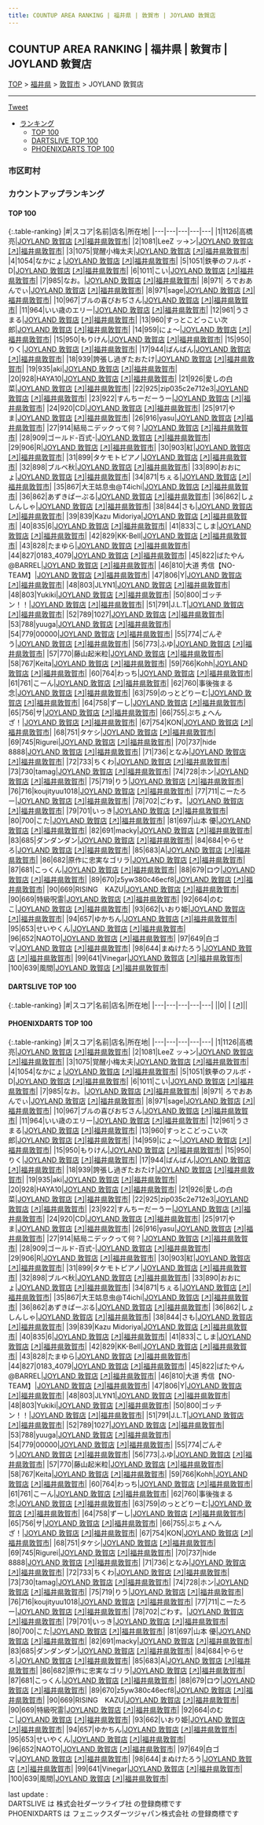 ```yaml
---
title: COUNTUP AREA RANKING | 福井県 | 敦賀市 | JOYLAND 敦賀店
---
```

## COUNTUP AREA RANKING | 福井県 | 敦賀市 | JOYLAND 敦賀店

[TOP](/darts/rank/) > [福井県](/darts/rank/福井県/) > [敦賀市](/darts/rank/福井県/敦賀市/) > JOYLAND 敦賀店

___

<a href="https://twitter.com/share?ref_src=twsrc%5Etfw" data-text="COUNTUP AREA RANKING | 福井県敦賀市JOYLAND 敦賀店" class="twitter-share-button" data-hashtags="DARTSLIVE,PHOENIXDARTS,darts,ダーツ" data-show-count="false">Tweet</a>

* [ランキング](#カウントアップランキング)
    * [TOP 100](#top-100)
    * [DARTSLIVE TOP 100](#dartslive-top-100)
    * [PHOENIXDARTS TOP 100](#phoenixdarts-top-100)

### 市区町村

<ul>

</ul>

### カウントアップランキング

#### TOP 100



{:.table-ranking}
|#|スコア|名前|店名|所在地|
|---|---|---|---|---|
|1|1126|<span class="rank-name-pd"><span class="pro-icon-pd"></span>高橋  亮</span>|<a href="/darts/rank/shops/8790.html">JOYLAND 敦賀店</a> <a href="https://vs.phoenixdarts.com/jp/shop/shopDetailInfo/s_8790?s_seq=8790">[↗]</a>|<a href="/darts/rank/福井県/敦賀市">福井県敦賀市</a>|
|2|1081|<span class="rank-name-pd">LeeZ ッ→ン</span>|<a href="/darts/rank/shops/8790.html">JOYLAND 敦賀店</a> <a href="https://vs.phoenixdarts.com/jp/shop/shopDetailInfo/s_8790?s_seq=8790">[↗]</a>|<a href="/darts/rank/福井県/敦賀市">福井県敦賀市</a>|
|3|1075|<span class="rank-name-pd">覚醒小梅太夫</span>|<a href="/darts/rank/shops/8790.html">JOYLAND 敦賀店</a> <a href="https://vs.phoenixdarts.com/jp/shop/shopDetailInfo/s_8790?s_seq=8790">[↗]</a>|<a href="/darts/rank/福井県/敦賀市">福井県敦賀市</a>|
|4|1054|<span class="rank-name-pd">なかにょ</span>|<a href="/darts/rank/shops/8790.html">JOYLAND 敦賀店</a> <a href="https://vs.phoenixdarts.com/jp/shop/shopDetailInfo/s_8790?s_seq=8790">[↗]</a>|<a href="/darts/rank/福井県/敦賀市">福井県敦賀市</a>|
|5|1051|<span class="rank-name-pd">鉄拳のフルボ・D</span>|<a href="/darts/rank/shops/8790.html">JOYLAND 敦賀店</a> <a href="https://vs.phoenixdarts.com/jp/shop/shopDetailInfo/s_8790?s_seq=8790">[↗]</a>|<a href="/darts/rank/福井県/敦賀市">福井県敦賀市</a>|
|6|1011|<span class="rank-name-pd">こい</span>|<a href="/darts/rank/shops/8790.html">JOYLAND 敦賀店</a> <a href="https://vs.phoenixdarts.com/jp/shop/shopDetailInfo/s_8790?s_seq=8790">[↗]</a>|<a href="/darts/rank/福井県/敦賀市">福井県敦賀市</a>|
|7|985|<span class="rank-name-pd">なお。</span>|<a href="/darts/rank/shops/8790.html">JOYLAND 敦賀店</a> <a href="https://vs.phoenixdarts.com/jp/shop/shopDetailInfo/s_8790?s_seq=8790">[↗]</a>|<a href="/darts/rank/福井県/敦賀市">福井県敦賀市</a>|
|8|971|<span class="rank-name-pd"> ろでおあんでぃ</span>|<a href="/darts/rank/shops/8790.html">JOYLAND 敦賀店</a> <a href="https://vs.phoenixdarts.com/jp/shop/shopDetailInfo/s_8790?s_seq=8790">[↗]</a>|<a href="/darts/rank/福井県/敦賀市">福井県敦賀市</a>|
|8|971|<span class="rank-name-pd">sage</span>|<a href="/darts/rank/shops/8790.html">JOYLAND 敦賀店</a> <a href="https://vs.phoenixdarts.com/jp/shop/shopDetailInfo/s_8790?s_seq=8790">[↗]</a>|<a href="/darts/rank/福井県/敦賀市">福井県敦賀市</a>|
|10|967|<span class="rank-name-pd">ブルの喜びおぢさん</span>|<a href="/darts/rank/shops/8790.html">JOYLAND 敦賀店</a> <a href="https://vs.phoenixdarts.com/jp/shop/shopDetailInfo/s_8790?s_seq=8790">[↗]</a>|<a href="/darts/rank/福井県/敦賀市">福井県敦賀市</a>|
|11|964|<span class="rank-name-pd">いい歳のエリー</span>|<a href="/darts/rank/shops/8790.html">JOYLAND 敦賀店</a> <a href="https://vs.phoenixdarts.com/jp/shop/shopDetailInfo/s_8790?s_seq=8790">[↗]</a>|<a href="/darts/rank/福井県/敦賀市">福井県敦賀市</a>|
|12|961|<span class="rank-name-pd">うさまる</span>|<a href="/darts/rank/shops/8790.html">JOYLAND 敦賀店</a> <a href="https://vs.phoenixdarts.com/jp/shop/shopDetailInfo/s_8790?s_seq=8790">[↗]</a>|<a href="/darts/rank/福井県/敦賀市">福井県敦賀市</a>|
|13|960|<span class="rank-name-pd">すっとこどっこい次郎</span>|<a href="/darts/rank/shops/8790.html">JOYLAND 敦賀店</a> <a href="https://vs.phoenixdarts.com/jp/shop/shopDetailInfo/s_8790?s_seq=8790">[↗]</a>|<a href="/darts/rank/福井県/敦賀市">福井県敦賀市</a>|
|14|959|<span class="rank-name-pd">にょ〜</span>|<a href="/darts/rank/shops/8790.html">JOYLAND 敦賀店</a> <a href="https://vs.phoenixdarts.com/jp/shop/shopDetailInfo/s_8790?s_seq=8790">[↗]</a>|<a href="/darts/rank/福井県/敦賀市">福井県敦賀市</a>|
|15|950|<span class="rank-name-pd">もりけん</span>|<a href="/darts/rank/shops/8790.html">JOYLAND 敦賀店</a> <a href="https://vs.phoenixdarts.com/jp/shop/shopDetailInfo/s_8790?s_seq=8790">[↗]</a>|<a href="/darts/rank/福井県/敦賀市">福井県敦賀市</a>|
|15|950|<span class="rank-name-pd">りく</span>|<a href="/darts/rank/shops/8790.html">JOYLAND 敦賀店</a> <a href="https://vs.phoenixdarts.com/jp/shop/shopDetailInfo/s_8790?s_seq=8790">[↗]</a>|<a href="/darts/rank/福井県/敦賀市">福井県敦賀市</a>|
|17|944|<span class="rank-name-pd">ばんばん</span>|<a href="/darts/rank/shops/8790.html">JOYLAND 敦賀店</a> <a href="https://vs.phoenixdarts.com/jp/shop/shopDetailInfo/s_8790?s_seq=8790">[↗]</a>|<a href="/darts/rank/福井県/敦賀市">福井県敦賀市</a>|
|18|939|<span class="rank-name-pd">誇張し過ぎたおたけ</span>|<a href="/darts/rank/shops/8790.html">JOYLAND 敦賀店</a> <a href="https://vs.phoenixdarts.com/jp/shop/shopDetailInfo/s_8790?s_seq=8790">[↗]</a>|<a href="/darts/rank/福井県/敦賀市">福井県敦賀市</a>|
|19|935|<span class="rank-name-pd">aki</span>|<a href="/darts/rank/shops/8790.html">JOYLAND 敦賀店</a> <a href="https://vs.phoenixdarts.com/jp/shop/shopDetailInfo/s_8790?s_seq=8790">[↗]</a>|<a href="/darts/rank/福井県/敦賀市">福井県敦賀市</a>|
|20|928|<span class="rank-name-pd">HAYA10</span>|<a href="/darts/rank/shops/8790.html">JOYLAND 敦賀店</a> <a href="https://vs.phoenixdarts.com/jp/shop/shopDetailInfo/s_8790?s_seq=8790">[↗]</a>|<a href="/darts/rank/福井県/敦賀市">福井県敦賀市</a>|
|21|926|<span class="rank-name-pd">愛しの白菜</span>|<a href="/darts/rank/shops/8790.html">JOYLAND 敦賀店</a> <a href="https://vs.phoenixdarts.com/jp/shop/shopDetailInfo/s_8790?s_seq=8790">[↗]</a>|<a href="/darts/rank/福井県/敦賀市">福井県敦賀市</a>|
|22|925|<span class="rank-name-pd">zip035c2e712e3</span>|<a href="/darts/rank/shops/8790.html">JOYLAND 敦賀店</a> <a href="https://vs.phoenixdarts.com/jp/shop/shopDetailInfo/s_8790?s_seq=8790">[↗]</a>|<a href="/darts/rank/福井県/敦賀市">福井県敦賀市</a>|
|23|922|<span class="rank-name-pd">すんちーだーうー</span>|<a href="/darts/rank/shops/8790.html">JOYLAND 敦賀店</a> <a href="https://vs.phoenixdarts.com/jp/shop/shopDetailInfo/s_8790?s_seq=8790">[↗]</a>|<a href="/darts/rank/福井県/敦賀市">福井県敦賀市</a>|
|24|920|<span class="rank-name-pd">CD</span>|<a href="/darts/rank/shops/8790.html">JOYLAND 敦賀店</a> <a href="https://vs.phoenixdarts.com/jp/shop/shopDetailInfo/s_8790?s_seq=8790">[↗]</a>|<a href="/darts/rank/福井県/敦賀市">福井県敦賀市</a>|
|25|917|<span class="rank-name-pd">やま</span>|<a href="/darts/rank/shops/8790.html">JOYLAND 敦賀店</a> <a href="https://vs.phoenixdarts.com/jp/shop/shopDetailInfo/s_8790?s_seq=8790">[↗]</a>|<a href="/darts/rank/福井県/敦賀市">福井県敦賀市</a>|
|26|916|<span class="rank-name-pd">yasu</span>|<a href="/darts/rank/shops/8790.html">JOYLAND 敦賀店</a> <a href="https://vs.phoenixdarts.com/jp/shop/shopDetailInfo/s_8790?s_seq=8790">[↗]</a>|<a href="/darts/rank/福井県/敦賀市">福井県敦賀市</a>|
|27|914|<span class="rank-name-pd">結局ニデックって何？</span>|<a href="/darts/rank/shops/8790.html">JOYLAND 敦賀店</a> <a href="https://vs.phoenixdarts.com/jp/shop/shopDetailInfo/s_8790?s_seq=8790">[↗]</a>|<a href="/darts/rank/福井県/敦賀市">福井県敦賀市</a>|
|28|909|<span class="rank-name-pd">ゴールド-百式-</span>|<a href="/darts/rank/shops/8790.html">JOYLAND 敦賀店</a> <a href="https://vs.phoenixdarts.com/jp/shop/shopDetailInfo/s_8790?s_seq=8790">[↗]</a>|<a href="/darts/rank/福井県/敦賀市">福井県敦賀市</a>|
|29|906|<span class="rank-name-pd">R</span>|<a href="/darts/rank/shops/8790.html">JOYLAND 敦賀店</a> <a href="https://vs.phoenixdarts.com/jp/shop/shopDetailInfo/s_8790?s_seq=8790">[↗]</a>|<a href="/darts/rank/福井県/敦賀市">福井県敦賀市</a>|
|30|903|<span class="rank-name-pd">紅</span>|<a href="/darts/rank/shops/8790.html">JOYLAND 敦賀店</a> <a href="https://vs.phoenixdarts.com/jp/shop/shopDetailInfo/s_8790?s_seq=8790">[↗]</a>|<a href="/darts/rank/福井県/敦賀市">福井県敦賀市</a>|
|31|899|<span class="rank-name-pd">タケモトピアノ</span>|<a href="/darts/rank/shops/8790.html">JOYLAND 敦賀店</a> <a href="https://vs.phoenixdarts.com/jp/shop/shopDetailInfo/s_8790?s_seq=8790">[↗]</a>|<a href="/darts/rank/福井県/敦賀市">福井県敦賀市</a>|
|32|898|<span class="rank-name-pd">ブルベ秋</span>|<a href="/darts/rank/shops/8790.html">JOYLAND 敦賀店</a> <a href="https://vs.phoenixdarts.com/jp/shop/shopDetailInfo/s_8790?s_seq=8790">[↗]</a>|<a href="/darts/rank/福井県/敦賀市">福井県敦賀市</a>|
|33|890|<span class="rank-name-pd">おおにょ</span>|<a href="/darts/rank/shops/8790.html">JOYLAND 敦賀店</a> <a href="https://vs.phoenixdarts.com/jp/shop/shopDetailInfo/s_8790?s_seq=8790">[↗]</a>|<a href="/darts/rank/福井県/敦賀市">福井県敦賀市</a>|
|34|871|<span class="rank-name-pd">ちぇる</span>|<a href="/darts/rank/shops/8790.html">JOYLAND 敦賀店</a> <a href="https://vs.phoenixdarts.com/jp/shop/shopDetailInfo/s_8790?s_seq=8790">[↗]</a>|<a href="/darts/rank/福井県/敦賀市">福井県敦賀市</a>|
|35|867|<span class="rank-name-pd">大王姑息虫@T4ichi</span>|<a href="/darts/rank/shops/8790.html">JOYLAND 敦賀店</a> <a href="https://vs.phoenixdarts.com/jp/shop/shopDetailInfo/s_8790?s_seq=8790">[↗]</a>|<a href="/darts/rank/福井県/敦賀市">福井県敦賀市</a>|
|36|862|<span class="rank-name-pd">あずきぱーぷる</span>|<a href="/darts/rank/shops/8790.html">JOYLAND 敦賀店</a> <a href="https://vs.phoenixdarts.com/jp/shop/shopDetailInfo/s_8790?s_seq=8790">[↗]</a>|<a href="/darts/rank/福井県/敦賀市">福井県敦賀市</a>|
|36|862|<span class="rank-name-pd">しょしんしゃ</span>|<a href="/darts/rank/shops/8790.html">JOYLAND 敦賀店</a> <a href="https://vs.phoenixdarts.com/jp/shop/shopDetailInfo/s_8790?s_seq=8790">[↗]</a>|<a href="/darts/rank/福井県/敦賀市">福井県敦賀市</a>|
|38|844|<span class="rank-name-pd">さも</span>|<a href="/darts/rank/shops/8790.html">JOYLAND 敦賀店</a> <a href="https://vs.phoenixdarts.com/jp/shop/shopDetailInfo/s_8790?s_seq=8790">[↗]</a>|<a href="/darts/rank/福井県/敦賀市">福井県敦賀市</a>|
|39|839|<span class="rank-name-pd">Kazu Midoriya</span>|<a href="/darts/rank/shops/8790.html">JOYLAND 敦賀店</a> <a href="https://vs.phoenixdarts.com/jp/shop/shopDetailInfo/s_8790?s_seq=8790">[↗]</a>|<a href="/darts/rank/福井県/敦賀市">福井県敦賀市</a>|
|40|835|<span class="rank-name-pd">6</span>|<a href="/darts/rank/shops/8790.html">JOYLAND 敦賀店</a> <a href="https://vs.phoenixdarts.com/jp/shop/shopDetailInfo/s_8790?s_seq=8790">[↗]</a>|<a href="/darts/rank/福井県/敦賀市">福井県敦賀市</a>|
|41|833|<span class="rank-name-pd">こしま</span>|<a href="/darts/rank/shops/8790.html">JOYLAND 敦賀店</a> <a href="https://vs.phoenixdarts.com/jp/shop/shopDetailInfo/s_8790?s_seq=8790">[↗]</a>|<a href="/darts/rank/福井県/敦賀市">福井県敦賀市</a>|
|42|829|<span class="rank-name-pd">KK-Bell</span>|<a href="/darts/rank/shops/8790.html">JOYLAND 敦賀店</a> <a href="https://vs.phoenixdarts.com/jp/shop/shopDetailInfo/s_8790?s_seq=8790">[↗]</a>|<a href="/darts/rank/福井県/敦賀市">福井県敦賀市</a>|
|43|828|<span class="rank-name-pd">たまゆら</span>|<a href="/darts/rank/shops/8790.html">JOYLAND 敦賀店</a> <a href="https://vs.phoenixdarts.com/jp/shop/shopDetailInfo/s_8790?s_seq=8790">[↗]</a>|<a href="/darts/rank/福井県/敦賀市">福井県敦賀市</a>|
|44|827|<span class="rank-name-pd">0183_4079</span>|<a href="/darts/rank/shops/8790.html">JOYLAND 敦賀店</a> <a href="https://vs.phoenixdarts.com/jp/shop/shopDetailInfo/s_8790?s_seq=8790">[↗]</a>|<a href="/darts/rank/福井県/敦賀市">福井県敦賀市</a>|
|45|822|<span class="rank-name-pd">ばたやん@BARREL</span>|<a href="/darts/rank/shops/8790.html">JOYLAND 敦賀店</a> <a href="https://vs.phoenixdarts.com/jp/shop/shopDetailInfo/s_8790?s_seq=8790">[↗]</a>|<a href="/darts/rank/福井県/敦賀市">福井県敦賀市</a>|
|46|810|<span class="rank-name-pd">大道 秀信【NO-TEAM】</span>|<a href="/darts/rank/shops/8790.html">JOYLAND 敦賀店</a> <a href="https://vs.phoenixdarts.com/jp/shop/shopDetailInfo/s_8790?s_seq=8790">[↗]</a>|<a href="/darts/rank/福井県/敦賀市">福井県敦賀市</a>|
|47|806|<span class="rank-name-pd">Y</span>|<a href="/darts/rank/shops/8790.html">JOYLAND 敦賀店</a> <a href="https://vs.phoenixdarts.com/jp/shop/shopDetailInfo/s_8790?s_seq=8790">[↗]</a>|<a href="/darts/rank/福井県/敦賀市">福井県敦賀市</a>|
|48|803|<span class="rank-name-pd">JLYN1</span>|<a href="/darts/rank/shops/8790.html">JOYLAND 敦賀店</a> <a href="https://vs.phoenixdarts.com/jp/shop/shopDetailInfo/s_8790?s_seq=8790">[↗]</a>|<a href="/darts/rank/福井県/敦賀市">福井県敦賀市</a>|
|48|803|<span class="rank-name-pd">Yukiki</span>|<a href="/darts/rank/shops/8790.html">JOYLAND 敦賀店</a> <a href="https://vs.phoenixdarts.com/jp/shop/shopDetailInfo/s_8790?s_seq=8790">[↗]</a>|<a href="/darts/rank/福井県/敦賀市">福井県敦賀市</a>|
|50|800|<span class="rank-name-pd">ゴッチン！！</span>|<a href="/darts/rank/shops/8790.html">JOYLAND 敦賀店</a> <a href="https://vs.phoenixdarts.com/jp/shop/shopDetailInfo/s_8790?s_seq=8790">[↗]</a>|<a href="/darts/rank/福井県/敦賀市">福井県敦賀市</a>|
|51|791|<span class="rank-name-pd">J.L.T</span>|<a href="/darts/rank/shops/8790.html">JOYLAND 敦賀店</a> <a href="https://vs.phoenixdarts.com/jp/shop/shopDetailInfo/s_8790?s_seq=8790">[↗]</a>|<a href="/darts/rank/福井県/敦賀市">福井県敦賀市</a>|
|52|789|<span class="rank-name-pd">1027</span>|<a href="/darts/rank/shops/8790.html">JOYLAND 敦賀店</a> <a href="https://vs.phoenixdarts.com/jp/shop/shopDetailInfo/s_8790?s_seq=8790">[↗]</a>|<a href="/darts/rank/福井県/敦賀市">福井県敦賀市</a>|
|53|788|<span class="rank-name-pd">yuuga</span>|<a href="/darts/rank/shops/8790.html">JOYLAND 敦賀店</a> <a href="https://vs.phoenixdarts.com/jp/shop/shopDetailInfo/s_8790?s_seq=8790">[↗]</a>|<a href="/darts/rank/福井県/敦賀市">福井県敦賀市</a>|
|54|779|<span class="rank-name-pd">00000</span>|<a href="/darts/rank/shops/8790.html">JOYLAND 敦賀店</a> <a href="https://vs.phoenixdarts.com/jp/shop/shopDetailInfo/s_8790?s_seq=8790">[↗]</a>|<a href="/darts/rank/福井県/敦賀市">福井県敦賀市</a>|
|55|774|<span class="rank-name-pd">ごんぞう</span>|<a href="/darts/rank/shops/8790.html">JOYLAND 敦賀店</a> <a href="https://vs.phoenixdarts.com/jp/shop/shopDetailInfo/s_8790?s_seq=8790">[↗]</a>|<a href="/darts/rank/福井県/敦賀市">福井県敦賀市</a>|
|56|773|<span class="rank-name-pd">ふゆ</span>|<a href="/darts/rank/shops/8790.html">JOYLAND 敦賀店</a> <a href="https://vs.phoenixdarts.com/jp/shop/shopDetailInfo/s_8790?s_seq=8790">[↗]</a>|<a href="/darts/rank/福井県/敦賀市">福井県敦賀市</a>|
|57|770|<span class="rank-name-pd">藤山起米粒</span>|<a href="/darts/rank/shops/8790.html">JOYLAND 敦賀店</a> <a href="https://vs.phoenixdarts.com/jp/shop/shopDetailInfo/s_8790?s_seq=8790">[↗]</a>|<a href="/darts/rank/福井県/敦賀市">福井県敦賀市</a>|
|58|767|<span class="rank-name-pd">Keita</span>|<a href="/darts/rank/shops/8790.html">JOYLAND 敦賀店</a> <a href="https://vs.phoenixdarts.com/jp/shop/shopDetailInfo/s_8790?s_seq=8790">[↗]</a>|<a href="/darts/rank/福井県/敦賀市">福井県敦賀市</a>|
|59|766|<span class="rank-name-pd">Kohh</span>|<a href="/darts/rank/shops/8790.html">JOYLAND 敦賀店</a> <a href="https://vs.phoenixdarts.com/jp/shop/shopDetailInfo/s_8790?s_seq=8790">[↗]</a>|<a href="/darts/rank/福井県/敦賀市">福井県敦賀市</a>|
|60|764|<span class="rank-name-pd">わっち</span>|<a href="/darts/rank/shops/8790.html">JOYLAND 敦賀店</a> <a href="https://vs.phoenixdarts.com/jp/shop/shopDetailInfo/s_8790?s_seq=8790">[↗]</a>|<a href="/darts/rank/福井県/敦賀市">福井県敦賀市</a>|
|61|761|<span class="rank-name-pd">こーん</span>|<a href="/darts/rank/shops/8790.html">JOYLAND 敦賀店</a> <a href="https://vs.phoenixdarts.com/jp/shop/shopDetailInfo/s_8790?s_seq=8790">[↗]</a>|<a href="/darts/rank/福井県/敦賀市">福井県敦賀市</a>|
|62|760|<span class="rank-name-pd">事後強まる念</span>|<a href="/darts/rank/shops/8790.html">JOYLAND 敦賀店</a> <a href="https://vs.phoenixdarts.com/jp/shop/shopDetailInfo/s_8790?s_seq=8790">[↗]</a>|<a href="/darts/rank/福井県/敦賀市">福井県敦賀市</a>|
|63|759|<span class="rank-name-pd">のっとどりーむ</span>|<a href="/darts/rank/shops/8790.html">JOYLAND 敦賀店</a> <a href="https://vs.phoenixdarts.com/jp/shop/shopDetailInfo/s_8790?s_seq=8790">[↗]</a>|<a href="/darts/rank/福井県/敦賀市">福井県敦賀市</a>|
|64|758|<span class="rank-name-pd">ずーし</span>|<a href="/darts/rank/shops/8790.html">JOYLAND 敦賀店</a> <a href="https://vs.phoenixdarts.com/jp/shop/shopDetailInfo/s_8790?s_seq=8790">[↗]</a>|<a href="/darts/rank/福井県/敦賀市">福井県敦賀市</a>|
|65|756|<span class="rank-name-pd">サ</span>|<a href="/darts/rank/shops/8790.html">JOYLAND 敦賀店</a> <a href="https://vs.phoenixdarts.com/jp/shop/shopDetailInfo/s_8790?s_seq=8790">[↗]</a>|<a href="/darts/rank/福井県/敦賀市">福井県敦賀市</a>|
|66|755|<span class="rank-name-pd">ぷちょへんざ！</span>|<a href="/darts/rank/shops/8790.html">JOYLAND 敦賀店</a> <a href="https://vs.phoenixdarts.com/jp/shop/shopDetailInfo/s_8790?s_seq=8790">[↗]</a>|<a href="/darts/rank/福井県/敦賀市">福井県敦賀市</a>|
|67|754|<span class="rank-name-pd">KON</span>|<a href="/darts/rank/shops/8790.html">JOYLAND 敦賀店</a> <a href="https://vs.phoenixdarts.com/jp/shop/shopDetailInfo/s_8790?s_seq=8790">[↗]</a>|<a href="/darts/rank/福井県/敦賀市">福井県敦賀市</a>|
|68|751|<span class="rank-name-pd">タケシ</span>|<a href="/darts/rank/shops/8790.html">JOYLAND 敦賀店</a> <a href="https://vs.phoenixdarts.com/jp/shop/shopDetailInfo/s_8790?s_seq=8790">[↗]</a>|<a href="/darts/rank/福井県/敦賀市">福井県敦賀市</a>|
|69|745|<span class="rank-name-pd">Rigurei</span>|<a href="/darts/rank/shops/8790.html">JOYLAND 敦賀店</a> <a href="https://vs.phoenixdarts.com/jp/shop/shopDetailInfo/s_8790?s_seq=8790">[↗]</a>|<a href="/darts/rank/福井県/敦賀市">福井県敦賀市</a>|
|70|737|<span class="rank-name-pd">hide 8888</span>|<a href="/darts/rank/shops/8790.html">JOYLAND 敦賀店</a> <a href="https://vs.phoenixdarts.com/jp/shop/shopDetailInfo/s_8790?s_seq=8790">[↗]</a>|<a href="/darts/rank/福井県/敦賀市">福井県敦賀市</a>|
|71|736|<span class="rank-name-pd">となみ</span>|<a href="/darts/rank/shops/8790.html">JOYLAND 敦賀店</a> <a href="https://vs.phoenixdarts.com/jp/shop/shopDetailInfo/s_8790?s_seq=8790">[↗]</a>|<a href="/darts/rank/福井県/敦賀市">福井県敦賀市</a>|
|72|733|<span class="rank-name-pd">ちくわ</span>|<a href="/darts/rank/shops/8790.html">JOYLAND 敦賀店</a> <a href="https://vs.phoenixdarts.com/jp/shop/shopDetailInfo/s_8790?s_seq=8790">[↗]</a>|<a href="/darts/rank/福井県/敦賀市">福井県敦賀市</a>|
|73|730|<span class="rank-name-pd">tamag</span>|<a href="/darts/rank/shops/8790.html">JOYLAND 敦賀店</a> <a href="https://vs.phoenixdarts.com/jp/shop/shopDetailInfo/s_8790?s_seq=8790">[↗]</a>|<a href="/darts/rank/福井県/敦賀市">福井県敦賀市</a>|
|74|728|<span class="rank-name-pd">ホン</span>|<a href="/darts/rank/shops/8790.html">JOYLAND 敦賀店</a> <a href="https://vs.phoenixdarts.com/jp/shop/shopDetailInfo/s_8790?s_seq=8790">[↗]</a>|<a href="/darts/rank/福井県/敦賀市">福井県敦賀市</a>|
|75|719|<span class="rank-name-pd">りう</span>|<a href="/darts/rank/shops/8790.html">JOYLAND 敦賀店</a> <a href="https://vs.phoenixdarts.com/jp/shop/shopDetailInfo/s_8790?s_seq=8790">[↗]</a>|<a href="/darts/rank/福井県/敦賀市">福井県敦賀市</a>|
|76|716|<span class="rank-name-pd">koujityuu1018</span>|<a href="/darts/rank/shops/8790.html">JOYLAND 敦賀店</a> <a href="https://vs.phoenixdarts.com/jp/shop/shopDetailInfo/s_8790?s_seq=8790">[↗]</a>|<a href="/darts/rank/福井県/敦賀市">福井県敦賀市</a>|
|77|711|<span class="rank-name-pd">こーたろー</span>|<a href="/darts/rank/shops/8790.html">JOYLAND 敦賀店</a> <a href="https://vs.phoenixdarts.com/jp/shop/shopDetailInfo/s_8790?s_seq=8790">[↗]</a>|<a href="/darts/rank/福井県/敦賀市">福井県敦賀市</a>|
|78|702|<span class="rank-name-pd">ごわす。</span>|<a href="/darts/rank/shops/8790.html">JOYLAND 敦賀店</a> <a href="https://vs.phoenixdarts.com/jp/shop/shopDetailInfo/s_8790?s_seq=8790">[↗]</a>|<a href="/darts/rank/福井県/敦賀市">福井県敦賀市</a>|
|79|701|<span class="rank-name-pd">いっき</span>|<a href="/darts/rank/shops/8790.html">JOYLAND 敦賀店</a> <a href="https://vs.phoenixdarts.com/jp/shop/shopDetailInfo/s_8790?s_seq=8790">[↗]</a>|<a href="/darts/rank/福井県/敦賀市">福井県敦賀市</a>|
|80|700|<span class="rank-name-pd">こた</span>|<a href="/darts/rank/shops/8790.html">JOYLAND 敦賀店</a> <a href="https://vs.phoenixdarts.com/jp/shop/shopDetailInfo/s_8790?s_seq=8790">[↗]</a>|<a href="/darts/rank/福井県/敦賀市">福井県敦賀市</a>|
|81|697|<span class="rank-name-pd">山本 優</span>|<a href="/darts/rank/shops/8790.html">JOYLAND 敦賀店</a> <a href="https://vs.phoenixdarts.com/jp/shop/shopDetailInfo/s_8790?s_seq=8790">[↗]</a>|<a href="/darts/rank/福井県/敦賀市">福井県敦賀市</a>|
|82|691|<span class="rank-name-pd">macky</span>|<a href="/darts/rank/shops/8790.html">JOYLAND 敦賀店</a> <a href="https://vs.phoenixdarts.com/jp/shop/shopDetailInfo/s_8790?s_seq=8790">[↗]</a>|<a href="/darts/rank/福井県/敦賀市">福井県敦賀市</a>|
|83|685|<span class="rank-name-pd">ダンダンダン</span>|<a href="/darts/rank/shops/8790.html">JOYLAND 敦賀店</a> <a href="https://vs.phoenixdarts.com/jp/shop/shopDetailInfo/s_8790?s_seq=8790">[↗]</a>|<a href="/darts/rank/福井県/敦賀市">福井県敦賀市</a>|
|84|684|<span class="rank-name-pd">やらせろ</span>|<a href="/darts/rank/shops/8790.html">JOYLAND 敦賀店</a> <a href="https://vs.phoenixdarts.com/jp/shop/shopDetailInfo/s_8790?s_seq=8790">[↗]</a>|<a href="/darts/rank/福井県/敦賀市">福井県敦賀市</a>|
|85|683|<span class="rank-name-pd">A</span>|<a href="/darts/rank/shops/8790.html">JOYLAND 敦賀店</a> <a href="https://vs.phoenixdarts.com/jp/shop/shopDetailInfo/s_8790?s_seq=8790">[↗]</a>|<a href="/darts/rank/福井県/敦賀市">福井県敦賀市</a>|
|86|682|<span class="rank-name-pd">原作に忠実なゴリラ</span>|<a href="/darts/rank/shops/8790.html">JOYLAND 敦賀店</a> <a href="https://vs.phoenixdarts.com/jp/shop/shopDetailInfo/s_8790?s_seq=8790">[↗]</a>|<a href="/darts/rank/福井県/敦賀市">福井県敦賀市</a>|
|87|681|<span class="rank-name-pd">こっくん</span>|<a href="/darts/rank/shops/8790.html">JOYLAND 敦賀店</a> <a href="https://vs.phoenixdarts.com/jp/shop/shopDetailInfo/s_8790?s_seq=8790">[↗]</a>|<a href="/darts/rank/福井県/敦賀市">福井県敦賀市</a>|
|88|679|<span class="rank-name-pd">ロウ</span>|<a href="/darts/rank/shops/8790.html">JOYLAND 敦賀店</a> <a href="https://vs.phoenixdarts.com/jp/shop/shopDetailInfo/s_8790?s_seq=8790">[↗]</a>|<a href="/darts/rank/福井県/敦賀市">福井県敦賀市</a>|
|89|670|<span class="rank-name-pd">z5yw380c46ecf8</span>|<a href="/darts/rank/shops/8790.html">JOYLAND 敦賀店</a> <a href="https://vs.phoenixdarts.com/jp/shop/shopDetailInfo/s_8790?s_seq=8790">[↗]</a>|<a href="/darts/rank/福井県/敦賀市">福井県敦賀市</a>|
|90|669|<span class="rank-name-pd">RISING　KAZU</span>|<a href="/darts/rank/shops/8790.html">JOYLAND 敦賀店</a> <a href="https://vs.phoenixdarts.com/jp/shop/shopDetailInfo/s_8790?s_seq=8790">[↗]</a>|<a href="/darts/rank/福井県/敦賀市">福井県敦賀市</a>|
|90|669|<span class="rank-name-pd">特級呪霊</span>|<a href="/darts/rank/shops/8790.html">JOYLAND 敦賀店</a> <a href="https://vs.phoenixdarts.com/jp/shop/shopDetailInfo/s_8790?s_seq=8790">[↗]</a>|<a href="/darts/rank/福井県/敦賀市">福井県敦賀市</a>|
|92|664|<span class="rank-name-pd">のむこ</span>|<a href="/darts/rank/shops/8790.html">JOYLAND 敦賀店</a> <a href="https://vs.phoenixdarts.com/jp/shop/shopDetailInfo/s_8790?s_seq=8790">[↗]</a>|<a href="/darts/rank/福井県/敦賀市">福井県敦賀市</a>|
|93|662|<span class="rank-name-pd">いおり姫</span>|<a href="/darts/rank/shops/8790.html">JOYLAND 敦賀店</a> <a href="https://vs.phoenixdarts.com/jp/shop/shopDetailInfo/s_8790?s_seq=8790">[↗]</a>|<a href="/darts/rank/福井県/敦賀市">福井県敦賀市</a>|
|94|657|<span class="rank-name-pd">ゆかちん</span>|<a href="/darts/rank/shops/8790.html">JOYLAND 敦賀店</a> <a href="https://vs.phoenixdarts.com/jp/shop/shopDetailInfo/s_8790?s_seq=8790">[↗]</a>|<a href="/darts/rank/福井県/敦賀市">福井県敦賀市</a>|
|95|653|<span class="rank-name-pd">せいやくん</span>|<a href="/darts/rank/shops/8790.html">JOYLAND 敦賀店</a> <a href="https://vs.phoenixdarts.com/jp/shop/shopDetailInfo/s_8790?s_seq=8790">[↗]</a>|<a href="/darts/rank/福井県/敦賀市">福井県敦賀市</a>|
|96|652|<span class="rank-name-pd">NAOTO</span>|<a href="/darts/rank/shops/8790.html">JOYLAND 敦賀店</a> <a href="https://vs.phoenixdarts.com/jp/shop/shopDetailInfo/s_8790?s_seq=8790">[↗]</a>|<a href="/darts/rank/福井県/敦賀市">福井県敦賀市</a>|
|97|649|<span class="rank-name-pd">白ゴマ</span>|<a href="/darts/rank/shops/8790.html">JOYLAND 敦賀店</a> <a href="https://vs.phoenixdarts.com/jp/shop/shopDetailInfo/s_8790?s_seq=8790">[↗]</a>|<a href="/darts/rank/福井県/敦賀市">福井県敦賀市</a>|
|98|644|<span class="rank-name-pd">まぬけたろう</span>|<a href="/darts/rank/shops/8790.html">JOYLAND 敦賀店</a> <a href="https://vs.phoenixdarts.com/jp/shop/shopDetailInfo/s_8790?s_seq=8790">[↗]</a>|<a href="/darts/rank/福井県/敦賀市">福井県敦賀市</a>|
|99|641|<span class="rank-name-pd">Vinegar</span>|<a href="/darts/rank/shops/8790.html">JOYLAND 敦賀店</a> <a href="https://vs.phoenixdarts.com/jp/shop/shopDetailInfo/s_8790?s_seq=8790">[↗]</a>|<a href="/darts/rank/福井県/敦賀市">福井県敦賀市</a>|
|100|639|<span class="rank-name-pd">風間</span>|<a href="/darts/rank/shops/8790.html">JOYLAND 敦賀店</a> <a href="https://vs.phoenixdarts.com/jp/shop/shopDetailInfo/s_8790?s_seq=8790">[↗]</a>|<a href="/darts/rank/福井県/敦賀市">福井県敦賀市</a>|


#### DARTSLIVE TOP 100



{:.table-ranking}
|#|スコア|名前|店名|所在地|
|---|---|---|---|---|
||0|<span class="rank-name-dl"> </span>|<a href="/darts/rank/shops/.html"></a> <a href="">[↗]</a>|<a href="/darts/rank//"></a>|


#### PHOENIXDARTS TOP 100



{:.table-ranking}
|#|スコア|名前|店名|所在地|
|---|---|---|---|---|
|1|1126|<span class="rank-name-pd"><span class="pro-icon-pd"></span>高橋  亮</span>|<a href="/darts/rank/shops/8790.html">JOYLAND 敦賀店</a> <a href="https://vs.phoenixdarts.com/jp/shop/shopDetailInfo/s_8790?s_seq=8790">[↗]</a>|<a href="/darts/rank/福井県/敦賀市">福井県敦賀市</a>|
|2|1081|<span class="rank-name-pd">LeeZ ッ→ン</span>|<a href="/darts/rank/shops/8790.html">JOYLAND 敦賀店</a> <a href="https://vs.phoenixdarts.com/jp/shop/shopDetailInfo/s_8790?s_seq=8790">[↗]</a>|<a href="/darts/rank/福井県/敦賀市">福井県敦賀市</a>|
|3|1075|<span class="rank-name-pd">覚醒小梅太夫</span>|<a href="/darts/rank/shops/8790.html">JOYLAND 敦賀店</a> <a href="https://vs.phoenixdarts.com/jp/shop/shopDetailInfo/s_8790?s_seq=8790">[↗]</a>|<a href="/darts/rank/福井県/敦賀市">福井県敦賀市</a>|
|4|1054|<span class="rank-name-pd">なかにょ</span>|<a href="/darts/rank/shops/8790.html">JOYLAND 敦賀店</a> <a href="https://vs.phoenixdarts.com/jp/shop/shopDetailInfo/s_8790?s_seq=8790">[↗]</a>|<a href="/darts/rank/福井県/敦賀市">福井県敦賀市</a>|
|5|1051|<span class="rank-name-pd">鉄拳のフルボ・D</span>|<a href="/darts/rank/shops/8790.html">JOYLAND 敦賀店</a> <a href="https://vs.phoenixdarts.com/jp/shop/shopDetailInfo/s_8790?s_seq=8790">[↗]</a>|<a href="/darts/rank/福井県/敦賀市">福井県敦賀市</a>|
|6|1011|<span class="rank-name-pd">こい</span>|<a href="/darts/rank/shops/8790.html">JOYLAND 敦賀店</a> <a href="https://vs.phoenixdarts.com/jp/shop/shopDetailInfo/s_8790?s_seq=8790">[↗]</a>|<a href="/darts/rank/福井県/敦賀市">福井県敦賀市</a>|
|7|985|<span class="rank-name-pd">なお。</span>|<a href="/darts/rank/shops/8790.html">JOYLAND 敦賀店</a> <a href="https://vs.phoenixdarts.com/jp/shop/shopDetailInfo/s_8790?s_seq=8790">[↗]</a>|<a href="/darts/rank/福井県/敦賀市">福井県敦賀市</a>|
|8|971|<span class="rank-name-pd"> ろでおあんでぃ</span>|<a href="/darts/rank/shops/8790.html">JOYLAND 敦賀店</a> <a href="https://vs.phoenixdarts.com/jp/shop/shopDetailInfo/s_8790?s_seq=8790">[↗]</a>|<a href="/darts/rank/福井県/敦賀市">福井県敦賀市</a>|
|8|971|<span class="rank-name-pd">sage</span>|<a href="/darts/rank/shops/8790.html">JOYLAND 敦賀店</a> <a href="https://vs.phoenixdarts.com/jp/shop/shopDetailInfo/s_8790?s_seq=8790">[↗]</a>|<a href="/darts/rank/福井県/敦賀市">福井県敦賀市</a>|
|10|967|<span class="rank-name-pd">ブルの喜びおぢさん</span>|<a href="/darts/rank/shops/8790.html">JOYLAND 敦賀店</a> <a href="https://vs.phoenixdarts.com/jp/shop/shopDetailInfo/s_8790?s_seq=8790">[↗]</a>|<a href="/darts/rank/福井県/敦賀市">福井県敦賀市</a>|
|11|964|<span class="rank-name-pd">いい歳のエリー</span>|<a href="/darts/rank/shops/8790.html">JOYLAND 敦賀店</a> <a href="https://vs.phoenixdarts.com/jp/shop/shopDetailInfo/s_8790?s_seq=8790">[↗]</a>|<a href="/darts/rank/福井県/敦賀市">福井県敦賀市</a>|
|12|961|<span class="rank-name-pd">うさまる</span>|<a href="/darts/rank/shops/8790.html">JOYLAND 敦賀店</a> <a href="https://vs.phoenixdarts.com/jp/shop/shopDetailInfo/s_8790?s_seq=8790">[↗]</a>|<a href="/darts/rank/福井県/敦賀市">福井県敦賀市</a>|
|13|960|<span class="rank-name-pd">すっとこどっこい次郎</span>|<a href="/darts/rank/shops/8790.html">JOYLAND 敦賀店</a> <a href="https://vs.phoenixdarts.com/jp/shop/shopDetailInfo/s_8790?s_seq=8790">[↗]</a>|<a href="/darts/rank/福井県/敦賀市">福井県敦賀市</a>|
|14|959|<span class="rank-name-pd">にょ〜</span>|<a href="/darts/rank/shops/8790.html">JOYLAND 敦賀店</a> <a href="https://vs.phoenixdarts.com/jp/shop/shopDetailInfo/s_8790?s_seq=8790">[↗]</a>|<a href="/darts/rank/福井県/敦賀市">福井県敦賀市</a>|
|15|950|<span class="rank-name-pd">もりけん</span>|<a href="/darts/rank/shops/8790.html">JOYLAND 敦賀店</a> <a href="https://vs.phoenixdarts.com/jp/shop/shopDetailInfo/s_8790?s_seq=8790">[↗]</a>|<a href="/darts/rank/福井県/敦賀市">福井県敦賀市</a>|
|15|950|<span class="rank-name-pd">りく</span>|<a href="/darts/rank/shops/8790.html">JOYLAND 敦賀店</a> <a href="https://vs.phoenixdarts.com/jp/shop/shopDetailInfo/s_8790?s_seq=8790">[↗]</a>|<a href="/darts/rank/福井県/敦賀市">福井県敦賀市</a>|
|17|944|<span class="rank-name-pd">ばんばん</span>|<a href="/darts/rank/shops/8790.html">JOYLAND 敦賀店</a> <a href="https://vs.phoenixdarts.com/jp/shop/shopDetailInfo/s_8790?s_seq=8790">[↗]</a>|<a href="/darts/rank/福井県/敦賀市">福井県敦賀市</a>|
|18|939|<span class="rank-name-pd">誇張し過ぎたおたけ</span>|<a href="/darts/rank/shops/8790.html">JOYLAND 敦賀店</a> <a href="https://vs.phoenixdarts.com/jp/shop/shopDetailInfo/s_8790?s_seq=8790">[↗]</a>|<a href="/darts/rank/福井県/敦賀市">福井県敦賀市</a>|
|19|935|<span class="rank-name-pd">aki</span>|<a href="/darts/rank/shops/8790.html">JOYLAND 敦賀店</a> <a href="https://vs.phoenixdarts.com/jp/shop/shopDetailInfo/s_8790?s_seq=8790">[↗]</a>|<a href="/darts/rank/福井県/敦賀市">福井県敦賀市</a>|
|20|928|<span class="rank-name-pd">HAYA10</span>|<a href="/darts/rank/shops/8790.html">JOYLAND 敦賀店</a> <a href="https://vs.phoenixdarts.com/jp/shop/shopDetailInfo/s_8790?s_seq=8790">[↗]</a>|<a href="/darts/rank/福井県/敦賀市">福井県敦賀市</a>|
|21|926|<span class="rank-name-pd">愛しの白菜</span>|<a href="/darts/rank/shops/8790.html">JOYLAND 敦賀店</a> <a href="https://vs.phoenixdarts.com/jp/shop/shopDetailInfo/s_8790?s_seq=8790">[↗]</a>|<a href="/darts/rank/福井県/敦賀市">福井県敦賀市</a>|
|22|925|<span class="rank-name-pd">zip035c2e712e3</span>|<a href="/darts/rank/shops/8790.html">JOYLAND 敦賀店</a> <a href="https://vs.phoenixdarts.com/jp/shop/shopDetailInfo/s_8790?s_seq=8790">[↗]</a>|<a href="/darts/rank/福井県/敦賀市">福井県敦賀市</a>|
|23|922|<span class="rank-name-pd">すんちーだーうー</span>|<a href="/darts/rank/shops/8790.html">JOYLAND 敦賀店</a> <a href="https://vs.phoenixdarts.com/jp/shop/shopDetailInfo/s_8790?s_seq=8790">[↗]</a>|<a href="/darts/rank/福井県/敦賀市">福井県敦賀市</a>|
|24|920|<span class="rank-name-pd">CD</span>|<a href="/darts/rank/shops/8790.html">JOYLAND 敦賀店</a> <a href="https://vs.phoenixdarts.com/jp/shop/shopDetailInfo/s_8790?s_seq=8790">[↗]</a>|<a href="/darts/rank/福井県/敦賀市">福井県敦賀市</a>|
|25|917|<span class="rank-name-pd">やま</span>|<a href="/darts/rank/shops/8790.html">JOYLAND 敦賀店</a> <a href="https://vs.phoenixdarts.com/jp/shop/shopDetailInfo/s_8790?s_seq=8790">[↗]</a>|<a href="/darts/rank/福井県/敦賀市">福井県敦賀市</a>|
|26|916|<span class="rank-name-pd">yasu</span>|<a href="/darts/rank/shops/8790.html">JOYLAND 敦賀店</a> <a href="https://vs.phoenixdarts.com/jp/shop/shopDetailInfo/s_8790?s_seq=8790">[↗]</a>|<a href="/darts/rank/福井県/敦賀市">福井県敦賀市</a>|
|27|914|<span class="rank-name-pd">結局ニデックって何？</span>|<a href="/darts/rank/shops/8790.html">JOYLAND 敦賀店</a> <a href="https://vs.phoenixdarts.com/jp/shop/shopDetailInfo/s_8790?s_seq=8790">[↗]</a>|<a href="/darts/rank/福井県/敦賀市">福井県敦賀市</a>|
|28|909|<span class="rank-name-pd">ゴールド-百式-</span>|<a href="/darts/rank/shops/8790.html">JOYLAND 敦賀店</a> <a href="https://vs.phoenixdarts.com/jp/shop/shopDetailInfo/s_8790?s_seq=8790">[↗]</a>|<a href="/darts/rank/福井県/敦賀市">福井県敦賀市</a>|
|29|906|<span class="rank-name-pd">R</span>|<a href="/darts/rank/shops/8790.html">JOYLAND 敦賀店</a> <a href="https://vs.phoenixdarts.com/jp/shop/shopDetailInfo/s_8790?s_seq=8790">[↗]</a>|<a href="/darts/rank/福井県/敦賀市">福井県敦賀市</a>|
|30|903|<span class="rank-name-pd">紅</span>|<a href="/darts/rank/shops/8790.html">JOYLAND 敦賀店</a> <a href="https://vs.phoenixdarts.com/jp/shop/shopDetailInfo/s_8790?s_seq=8790">[↗]</a>|<a href="/darts/rank/福井県/敦賀市">福井県敦賀市</a>|
|31|899|<span class="rank-name-pd">タケモトピアノ</span>|<a href="/darts/rank/shops/8790.html">JOYLAND 敦賀店</a> <a href="https://vs.phoenixdarts.com/jp/shop/shopDetailInfo/s_8790?s_seq=8790">[↗]</a>|<a href="/darts/rank/福井県/敦賀市">福井県敦賀市</a>|
|32|898|<span class="rank-name-pd">ブルベ秋</span>|<a href="/darts/rank/shops/8790.html">JOYLAND 敦賀店</a> <a href="https://vs.phoenixdarts.com/jp/shop/shopDetailInfo/s_8790?s_seq=8790">[↗]</a>|<a href="/darts/rank/福井県/敦賀市">福井県敦賀市</a>|
|33|890|<span class="rank-name-pd">おおにょ</span>|<a href="/darts/rank/shops/8790.html">JOYLAND 敦賀店</a> <a href="https://vs.phoenixdarts.com/jp/shop/shopDetailInfo/s_8790?s_seq=8790">[↗]</a>|<a href="/darts/rank/福井県/敦賀市">福井県敦賀市</a>|
|34|871|<span class="rank-name-pd">ちぇる</span>|<a href="/darts/rank/shops/8790.html">JOYLAND 敦賀店</a> <a href="https://vs.phoenixdarts.com/jp/shop/shopDetailInfo/s_8790?s_seq=8790">[↗]</a>|<a href="/darts/rank/福井県/敦賀市">福井県敦賀市</a>|
|35|867|<span class="rank-name-pd">大王姑息虫@T4ichi</span>|<a href="/darts/rank/shops/8790.html">JOYLAND 敦賀店</a> <a href="https://vs.phoenixdarts.com/jp/shop/shopDetailInfo/s_8790?s_seq=8790">[↗]</a>|<a href="/darts/rank/福井県/敦賀市">福井県敦賀市</a>|
|36|862|<span class="rank-name-pd">あずきぱーぷる</span>|<a href="/darts/rank/shops/8790.html">JOYLAND 敦賀店</a> <a href="https://vs.phoenixdarts.com/jp/shop/shopDetailInfo/s_8790?s_seq=8790">[↗]</a>|<a href="/darts/rank/福井県/敦賀市">福井県敦賀市</a>|
|36|862|<span class="rank-name-pd">しょしんしゃ</span>|<a href="/darts/rank/shops/8790.html">JOYLAND 敦賀店</a> <a href="https://vs.phoenixdarts.com/jp/shop/shopDetailInfo/s_8790?s_seq=8790">[↗]</a>|<a href="/darts/rank/福井県/敦賀市">福井県敦賀市</a>|
|38|844|<span class="rank-name-pd">さも</span>|<a href="/darts/rank/shops/8790.html">JOYLAND 敦賀店</a> <a href="https://vs.phoenixdarts.com/jp/shop/shopDetailInfo/s_8790?s_seq=8790">[↗]</a>|<a href="/darts/rank/福井県/敦賀市">福井県敦賀市</a>|
|39|839|<span class="rank-name-pd">Kazu Midoriya</span>|<a href="/darts/rank/shops/8790.html">JOYLAND 敦賀店</a> <a href="https://vs.phoenixdarts.com/jp/shop/shopDetailInfo/s_8790?s_seq=8790">[↗]</a>|<a href="/darts/rank/福井県/敦賀市">福井県敦賀市</a>|
|40|835|<span class="rank-name-pd">6</span>|<a href="/darts/rank/shops/8790.html">JOYLAND 敦賀店</a> <a href="https://vs.phoenixdarts.com/jp/shop/shopDetailInfo/s_8790?s_seq=8790">[↗]</a>|<a href="/darts/rank/福井県/敦賀市">福井県敦賀市</a>|
|41|833|<span class="rank-name-pd">こしま</span>|<a href="/darts/rank/shops/8790.html">JOYLAND 敦賀店</a> <a href="https://vs.phoenixdarts.com/jp/shop/shopDetailInfo/s_8790?s_seq=8790">[↗]</a>|<a href="/darts/rank/福井県/敦賀市">福井県敦賀市</a>|
|42|829|<span class="rank-name-pd">KK-Bell</span>|<a href="/darts/rank/shops/8790.html">JOYLAND 敦賀店</a> <a href="https://vs.phoenixdarts.com/jp/shop/shopDetailInfo/s_8790?s_seq=8790">[↗]</a>|<a href="/darts/rank/福井県/敦賀市">福井県敦賀市</a>|
|43|828|<span class="rank-name-pd">たまゆら</span>|<a href="/darts/rank/shops/8790.html">JOYLAND 敦賀店</a> <a href="https://vs.phoenixdarts.com/jp/shop/shopDetailInfo/s_8790?s_seq=8790">[↗]</a>|<a href="/darts/rank/福井県/敦賀市">福井県敦賀市</a>|
|44|827|<span class="rank-name-pd">0183_4079</span>|<a href="/darts/rank/shops/8790.html">JOYLAND 敦賀店</a> <a href="https://vs.phoenixdarts.com/jp/shop/shopDetailInfo/s_8790?s_seq=8790">[↗]</a>|<a href="/darts/rank/福井県/敦賀市">福井県敦賀市</a>|
|45|822|<span class="rank-name-pd">ばたやん@BARREL</span>|<a href="/darts/rank/shops/8790.html">JOYLAND 敦賀店</a> <a href="https://vs.phoenixdarts.com/jp/shop/shopDetailInfo/s_8790?s_seq=8790">[↗]</a>|<a href="/darts/rank/福井県/敦賀市">福井県敦賀市</a>|
|46|810|<span class="rank-name-pd">大道 秀信【NO-TEAM】</span>|<a href="/darts/rank/shops/8790.html">JOYLAND 敦賀店</a> <a href="https://vs.phoenixdarts.com/jp/shop/shopDetailInfo/s_8790?s_seq=8790">[↗]</a>|<a href="/darts/rank/福井県/敦賀市">福井県敦賀市</a>|
|47|806|<span class="rank-name-pd">Y</span>|<a href="/darts/rank/shops/8790.html">JOYLAND 敦賀店</a> <a href="https://vs.phoenixdarts.com/jp/shop/shopDetailInfo/s_8790?s_seq=8790">[↗]</a>|<a href="/darts/rank/福井県/敦賀市">福井県敦賀市</a>|
|48|803|<span class="rank-name-pd">JLYN1</span>|<a href="/darts/rank/shops/8790.html">JOYLAND 敦賀店</a> <a href="https://vs.phoenixdarts.com/jp/shop/shopDetailInfo/s_8790?s_seq=8790">[↗]</a>|<a href="/darts/rank/福井県/敦賀市">福井県敦賀市</a>|
|48|803|<span class="rank-name-pd">Yukiki</span>|<a href="/darts/rank/shops/8790.html">JOYLAND 敦賀店</a> <a href="https://vs.phoenixdarts.com/jp/shop/shopDetailInfo/s_8790?s_seq=8790">[↗]</a>|<a href="/darts/rank/福井県/敦賀市">福井県敦賀市</a>|
|50|800|<span class="rank-name-pd">ゴッチン！！</span>|<a href="/darts/rank/shops/8790.html">JOYLAND 敦賀店</a> <a href="https://vs.phoenixdarts.com/jp/shop/shopDetailInfo/s_8790?s_seq=8790">[↗]</a>|<a href="/darts/rank/福井県/敦賀市">福井県敦賀市</a>|
|51|791|<span class="rank-name-pd">J.L.T</span>|<a href="/darts/rank/shops/8790.html">JOYLAND 敦賀店</a> <a href="https://vs.phoenixdarts.com/jp/shop/shopDetailInfo/s_8790?s_seq=8790">[↗]</a>|<a href="/darts/rank/福井県/敦賀市">福井県敦賀市</a>|
|52|789|<span class="rank-name-pd">1027</span>|<a href="/darts/rank/shops/8790.html">JOYLAND 敦賀店</a> <a href="https://vs.phoenixdarts.com/jp/shop/shopDetailInfo/s_8790?s_seq=8790">[↗]</a>|<a href="/darts/rank/福井県/敦賀市">福井県敦賀市</a>|
|53|788|<span class="rank-name-pd">yuuga</span>|<a href="/darts/rank/shops/8790.html">JOYLAND 敦賀店</a> <a href="https://vs.phoenixdarts.com/jp/shop/shopDetailInfo/s_8790?s_seq=8790">[↗]</a>|<a href="/darts/rank/福井県/敦賀市">福井県敦賀市</a>|
|54|779|<span class="rank-name-pd">00000</span>|<a href="/darts/rank/shops/8790.html">JOYLAND 敦賀店</a> <a href="https://vs.phoenixdarts.com/jp/shop/shopDetailInfo/s_8790?s_seq=8790">[↗]</a>|<a href="/darts/rank/福井県/敦賀市">福井県敦賀市</a>|
|55|774|<span class="rank-name-pd">ごんぞう</span>|<a href="/darts/rank/shops/8790.html">JOYLAND 敦賀店</a> <a href="https://vs.phoenixdarts.com/jp/shop/shopDetailInfo/s_8790?s_seq=8790">[↗]</a>|<a href="/darts/rank/福井県/敦賀市">福井県敦賀市</a>|
|56|773|<span class="rank-name-pd">ふゆ</span>|<a href="/darts/rank/shops/8790.html">JOYLAND 敦賀店</a> <a href="https://vs.phoenixdarts.com/jp/shop/shopDetailInfo/s_8790?s_seq=8790">[↗]</a>|<a href="/darts/rank/福井県/敦賀市">福井県敦賀市</a>|
|57|770|<span class="rank-name-pd">藤山起米粒</span>|<a href="/darts/rank/shops/8790.html">JOYLAND 敦賀店</a> <a href="https://vs.phoenixdarts.com/jp/shop/shopDetailInfo/s_8790?s_seq=8790">[↗]</a>|<a href="/darts/rank/福井県/敦賀市">福井県敦賀市</a>|
|58|767|<span class="rank-name-pd">Keita</span>|<a href="/darts/rank/shops/8790.html">JOYLAND 敦賀店</a> <a href="https://vs.phoenixdarts.com/jp/shop/shopDetailInfo/s_8790?s_seq=8790">[↗]</a>|<a href="/darts/rank/福井県/敦賀市">福井県敦賀市</a>|
|59|766|<span class="rank-name-pd">Kohh</span>|<a href="/darts/rank/shops/8790.html">JOYLAND 敦賀店</a> <a href="https://vs.phoenixdarts.com/jp/shop/shopDetailInfo/s_8790?s_seq=8790">[↗]</a>|<a href="/darts/rank/福井県/敦賀市">福井県敦賀市</a>|
|60|764|<span class="rank-name-pd">わっち</span>|<a href="/darts/rank/shops/8790.html">JOYLAND 敦賀店</a> <a href="https://vs.phoenixdarts.com/jp/shop/shopDetailInfo/s_8790?s_seq=8790">[↗]</a>|<a href="/darts/rank/福井県/敦賀市">福井県敦賀市</a>|
|61|761|<span class="rank-name-pd">こーん</span>|<a href="/darts/rank/shops/8790.html">JOYLAND 敦賀店</a> <a href="https://vs.phoenixdarts.com/jp/shop/shopDetailInfo/s_8790?s_seq=8790">[↗]</a>|<a href="/darts/rank/福井県/敦賀市">福井県敦賀市</a>|
|62|760|<span class="rank-name-pd">事後強まる念</span>|<a href="/darts/rank/shops/8790.html">JOYLAND 敦賀店</a> <a href="https://vs.phoenixdarts.com/jp/shop/shopDetailInfo/s_8790?s_seq=8790">[↗]</a>|<a href="/darts/rank/福井県/敦賀市">福井県敦賀市</a>|
|63|759|<span class="rank-name-pd">のっとどりーむ</span>|<a href="/darts/rank/shops/8790.html">JOYLAND 敦賀店</a> <a href="https://vs.phoenixdarts.com/jp/shop/shopDetailInfo/s_8790?s_seq=8790">[↗]</a>|<a href="/darts/rank/福井県/敦賀市">福井県敦賀市</a>|
|64|758|<span class="rank-name-pd">ずーし</span>|<a href="/darts/rank/shops/8790.html">JOYLAND 敦賀店</a> <a href="https://vs.phoenixdarts.com/jp/shop/shopDetailInfo/s_8790?s_seq=8790">[↗]</a>|<a href="/darts/rank/福井県/敦賀市">福井県敦賀市</a>|
|65|756|<span class="rank-name-pd">サ</span>|<a href="/darts/rank/shops/8790.html">JOYLAND 敦賀店</a> <a href="https://vs.phoenixdarts.com/jp/shop/shopDetailInfo/s_8790?s_seq=8790">[↗]</a>|<a href="/darts/rank/福井県/敦賀市">福井県敦賀市</a>|
|66|755|<span class="rank-name-pd">ぷちょへんざ！</span>|<a href="/darts/rank/shops/8790.html">JOYLAND 敦賀店</a> <a href="https://vs.phoenixdarts.com/jp/shop/shopDetailInfo/s_8790?s_seq=8790">[↗]</a>|<a href="/darts/rank/福井県/敦賀市">福井県敦賀市</a>|
|67|754|<span class="rank-name-pd">KON</span>|<a href="/darts/rank/shops/8790.html">JOYLAND 敦賀店</a> <a href="https://vs.phoenixdarts.com/jp/shop/shopDetailInfo/s_8790?s_seq=8790">[↗]</a>|<a href="/darts/rank/福井県/敦賀市">福井県敦賀市</a>|
|68|751|<span class="rank-name-pd">タケシ</span>|<a href="/darts/rank/shops/8790.html">JOYLAND 敦賀店</a> <a href="https://vs.phoenixdarts.com/jp/shop/shopDetailInfo/s_8790?s_seq=8790">[↗]</a>|<a href="/darts/rank/福井県/敦賀市">福井県敦賀市</a>|
|69|745|<span class="rank-name-pd">Rigurei</span>|<a href="/darts/rank/shops/8790.html">JOYLAND 敦賀店</a> <a href="https://vs.phoenixdarts.com/jp/shop/shopDetailInfo/s_8790?s_seq=8790">[↗]</a>|<a href="/darts/rank/福井県/敦賀市">福井県敦賀市</a>|
|70|737|<span class="rank-name-pd">hide 8888</span>|<a href="/darts/rank/shops/8790.html">JOYLAND 敦賀店</a> <a href="https://vs.phoenixdarts.com/jp/shop/shopDetailInfo/s_8790?s_seq=8790">[↗]</a>|<a href="/darts/rank/福井県/敦賀市">福井県敦賀市</a>|
|71|736|<span class="rank-name-pd">となみ</span>|<a href="/darts/rank/shops/8790.html">JOYLAND 敦賀店</a> <a href="https://vs.phoenixdarts.com/jp/shop/shopDetailInfo/s_8790?s_seq=8790">[↗]</a>|<a href="/darts/rank/福井県/敦賀市">福井県敦賀市</a>|
|72|733|<span class="rank-name-pd">ちくわ</span>|<a href="/darts/rank/shops/8790.html">JOYLAND 敦賀店</a> <a href="https://vs.phoenixdarts.com/jp/shop/shopDetailInfo/s_8790?s_seq=8790">[↗]</a>|<a href="/darts/rank/福井県/敦賀市">福井県敦賀市</a>|
|73|730|<span class="rank-name-pd">tamag</span>|<a href="/darts/rank/shops/8790.html">JOYLAND 敦賀店</a> <a href="https://vs.phoenixdarts.com/jp/shop/shopDetailInfo/s_8790?s_seq=8790">[↗]</a>|<a href="/darts/rank/福井県/敦賀市">福井県敦賀市</a>|
|74|728|<span class="rank-name-pd">ホン</span>|<a href="/darts/rank/shops/8790.html">JOYLAND 敦賀店</a> <a href="https://vs.phoenixdarts.com/jp/shop/shopDetailInfo/s_8790?s_seq=8790">[↗]</a>|<a href="/darts/rank/福井県/敦賀市">福井県敦賀市</a>|
|75|719|<span class="rank-name-pd">りう</span>|<a href="/darts/rank/shops/8790.html">JOYLAND 敦賀店</a> <a href="https://vs.phoenixdarts.com/jp/shop/shopDetailInfo/s_8790?s_seq=8790">[↗]</a>|<a href="/darts/rank/福井県/敦賀市">福井県敦賀市</a>|
|76|716|<span class="rank-name-pd">koujityuu1018</span>|<a href="/darts/rank/shops/8790.html">JOYLAND 敦賀店</a> <a href="https://vs.phoenixdarts.com/jp/shop/shopDetailInfo/s_8790?s_seq=8790">[↗]</a>|<a href="/darts/rank/福井県/敦賀市">福井県敦賀市</a>|
|77|711|<span class="rank-name-pd">こーたろー</span>|<a href="/darts/rank/shops/8790.html">JOYLAND 敦賀店</a> <a href="https://vs.phoenixdarts.com/jp/shop/shopDetailInfo/s_8790?s_seq=8790">[↗]</a>|<a href="/darts/rank/福井県/敦賀市">福井県敦賀市</a>|
|78|702|<span class="rank-name-pd">ごわす。</span>|<a href="/darts/rank/shops/8790.html">JOYLAND 敦賀店</a> <a href="https://vs.phoenixdarts.com/jp/shop/shopDetailInfo/s_8790?s_seq=8790">[↗]</a>|<a href="/darts/rank/福井県/敦賀市">福井県敦賀市</a>|
|79|701|<span class="rank-name-pd">いっき</span>|<a href="/darts/rank/shops/8790.html">JOYLAND 敦賀店</a> <a href="https://vs.phoenixdarts.com/jp/shop/shopDetailInfo/s_8790?s_seq=8790">[↗]</a>|<a href="/darts/rank/福井県/敦賀市">福井県敦賀市</a>|
|80|700|<span class="rank-name-pd">こた</span>|<a href="/darts/rank/shops/8790.html">JOYLAND 敦賀店</a> <a href="https://vs.phoenixdarts.com/jp/shop/shopDetailInfo/s_8790?s_seq=8790">[↗]</a>|<a href="/darts/rank/福井県/敦賀市">福井県敦賀市</a>|
|81|697|<span class="rank-name-pd">山本 優</span>|<a href="/darts/rank/shops/8790.html">JOYLAND 敦賀店</a> <a href="https://vs.phoenixdarts.com/jp/shop/shopDetailInfo/s_8790?s_seq=8790">[↗]</a>|<a href="/darts/rank/福井県/敦賀市">福井県敦賀市</a>|
|82|691|<span class="rank-name-pd">macky</span>|<a href="/darts/rank/shops/8790.html">JOYLAND 敦賀店</a> <a href="https://vs.phoenixdarts.com/jp/shop/shopDetailInfo/s_8790?s_seq=8790">[↗]</a>|<a href="/darts/rank/福井県/敦賀市">福井県敦賀市</a>|
|83|685|<span class="rank-name-pd">ダンダンダン</span>|<a href="/darts/rank/shops/8790.html">JOYLAND 敦賀店</a> <a href="https://vs.phoenixdarts.com/jp/shop/shopDetailInfo/s_8790?s_seq=8790">[↗]</a>|<a href="/darts/rank/福井県/敦賀市">福井県敦賀市</a>|
|84|684|<span class="rank-name-pd">やらせろ</span>|<a href="/darts/rank/shops/8790.html">JOYLAND 敦賀店</a> <a href="https://vs.phoenixdarts.com/jp/shop/shopDetailInfo/s_8790?s_seq=8790">[↗]</a>|<a href="/darts/rank/福井県/敦賀市">福井県敦賀市</a>|
|85|683|<span class="rank-name-pd">A</span>|<a href="/darts/rank/shops/8790.html">JOYLAND 敦賀店</a> <a href="https://vs.phoenixdarts.com/jp/shop/shopDetailInfo/s_8790?s_seq=8790">[↗]</a>|<a href="/darts/rank/福井県/敦賀市">福井県敦賀市</a>|
|86|682|<span class="rank-name-pd">原作に忠実なゴリラ</span>|<a href="/darts/rank/shops/8790.html">JOYLAND 敦賀店</a> <a href="https://vs.phoenixdarts.com/jp/shop/shopDetailInfo/s_8790?s_seq=8790">[↗]</a>|<a href="/darts/rank/福井県/敦賀市">福井県敦賀市</a>|
|87|681|<span class="rank-name-pd">こっくん</span>|<a href="/darts/rank/shops/8790.html">JOYLAND 敦賀店</a> <a href="https://vs.phoenixdarts.com/jp/shop/shopDetailInfo/s_8790?s_seq=8790">[↗]</a>|<a href="/darts/rank/福井県/敦賀市">福井県敦賀市</a>|
|88|679|<span class="rank-name-pd">ロウ</span>|<a href="/darts/rank/shops/8790.html">JOYLAND 敦賀店</a> <a href="https://vs.phoenixdarts.com/jp/shop/shopDetailInfo/s_8790?s_seq=8790">[↗]</a>|<a href="/darts/rank/福井県/敦賀市">福井県敦賀市</a>|
|89|670|<span class="rank-name-pd">z5yw380c46ecf8</span>|<a href="/darts/rank/shops/8790.html">JOYLAND 敦賀店</a> <a href="https://vs.phoenixdarts.com/jp/shop/shopDetailInfo/s_8790?s_seq=8790">[↗]</a>|<a href="/darts/rank/福井県/敦賀市">福井県敦賀市</a>|
|90|669|<span class="rank-name-pd">RISING　KAZU</span>|<a href="/darts/rank/shops/8790.html">JOYLAND 敦賀店</a> <a href="https://vs.phoenixdarts.com/jp/shop/shopDetailInfo/s_8790?s_seq=8790">[↗]</a>|<a href="/darts/rank/福井県/敦賀市">福井県敦賀市</a>|
|90|669|<span class="rank-name-pd">特級呪霊</span>|<a href="/darts/rank/shops/8790.html">JOYLAND 敦賀店</a> <a href="https://vs.phoenixdarts.com/jp/shop/shopDetailInfo/s_8790?s_seq=8790">[↗]</a>|<a href="/darts/rank/福井県/敦賀市">福井県敦賀市</a>|
|92|664|<span class="rank-name-pd">のむこ</span>|<a href="/darts/rank/shops/8790.html">JOYLAND 敦賀店</a> <a href="https://vs.phoenixdarts.com/jp/shop/shopDetailInfo/s_8790?s_seq=8790">[↗]</a>|<a href="/darts/rank/福井県/敦賀市">福井県敦賀市</a>|
|93|662|<span class="rank-name-pd">いおり姫</span>|<a href="/darts/rank/shops/8790.html">JOYLAND 敦賀店</a> <a href="https://vs.phoenixdarts.com/jp/shop/shopDetailInfo/s_8790?s_seq=8790">[↗]</a>|<a href="/darts/rank/福井県/敦賀市">福井県敦賀市</a>|
|94|657|<span class="rank-name-pd">ゆかちん</span>|<a href="/darts/rank/shops/8790.html">JOYLAND 敦賀店</a> <a href="https://vs.phoenixdarts.com/jp/shop/shopDetailInfo/s_8790?s_seq=8790">[↗]</a>|<a href="/darts/rank/福井県/敦賀市">福井県敦賀市</a>|
|95|653|<span class="rank-name-pd">せいやくん</span>|<a href="/darts/rank/shops/8790.html">JOYLAND 敦賀店</a> <a href="https://vs.phoenixdarts.com/jp/shop/shopDetailInfo/s_8790?s_seq=8790">[↗]</a>|<a href="/darts/rank/福井県/敦賀市">福井県敦賀市</a>|
|96|652|<span class="rank-name-pd">NAOTO</span>|<a href="/darts/rank/shops/8790.html">JOYLAND 敦賀店</a> <a href="https://vs.phoenixdarts.com/jp/shop/shopDetailInfo/s_8790?s_seq=8790">[↗]</a>|<a href="/darts/rank/福井県/敦賀市">福井県敦賀市</a>|
|97|649|<span class="rank-name-pd">白ゴマ</span>|<a href="/darts/rank/shops/8790.html">JOYLAND 敦賀店</a> <a href="https://vs.phoenixdarts.com/jp/shop/shopDetailInfo/s_8790?s_seq=8790">[↗]</a>|<a href="/darts/rank/福井県/敦賀市">福井県敦賀市</a>|
|98|644|<span class="rank-name-pd">まぬけたろう</span>|<a href="/darts/rank/shops/8790.html">JOYLAND 敦賀店</a> <a href="https://vs.phoenixdarts.com/jp/shop/shopDetailInfo/s_8790?s_seq=8790">[↗]</a>|<a href="/darts/rank/福井県/敦賀市">福井県敦賀市</a>|
|99|641|<span class="rank-name-pd">Vinegar</span>|<a href="/darts/rank/shops/8790.html">JOYLAND 敦賀店</a> <a href="https://vs.phoenixdarts.com/jp/shop/shopDetailInfo/s_8790?s_seq=8790">[↗]</a>|<a href="/darts/rank/福井県/敦賀市">福井県敦賀市</a>|
|100|639|<span class="rank-name-pd">風間</span>|<a href="/darts/rank/shops/8790.html">JOYLAND 敦賀店</a> <a href="https://vs.phoenixdarts.com/jp/shop/shopDetailInfo/s_8790?s_seq=8790">[↗]</a>|<a href="/darts/rank/福井県/敦賀市">福井県敦賀市</a>|


<div class="footer border-top border-gray-light mt-5 pt-3 text-right text-gray">
    last update : <span style="font-weight: italic" id="foot_last_modified"></span><br />
    DARTSLIVE は 株式会社ダーツライブ社 の登録商標です<br />
    PHOENIXDARTS は フェニックスダーツジャパン株式会社 の登録商標です<br />
</div>

<script src="https://cdnjs.cloudflare.com/ajax/libs/jquery.tablesorter/2.31.3/js/jquery.tablesorter.min.js" integrity="sha512-qzgd5cYSZcosqpzpn7zF2ZId8f/8CHmFKZ8j7mU4OUXTNRd5g+ZHBPsgKEwoqxCtdQvExE5LprwwPAgoicguNg==" crossorigin="anonymous" referrerpolicy="no-referrer"></script>
<link rel="stylesheet" href="https://cdnjs.cloudflare.com/ajax/libs/jquery.tablesorter/2.31.3/css/theme.default.min.css" integrity="sha512-wghhOJkjQX0Lh3NSWvNKeZ0ZpNn+SPVXX1Qyc9OCaogADktxrBiBdKGDoqVUOyhStvMBmJQ8ZdMHiR3wuEq8+w==" crossorigin="anonymous" referrerpolicy="no-referrer" />
<script>
$(function() {
    $(".table-ranking").tablesorter({sortList:[[0, 0]]});
    $("#foot_last_modified").text(formatDate(new Date(document.lastModified), 'yyyy-MM-dd HH:mm:ss'));
});
</script>

<script async src="https://platform.twitter.com/widgets.js" charset="utf-8"></script>